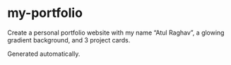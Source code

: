 # my-portfolio

Create a personal portfolio website with my name “Atul Raghav”, a glowing gradient background, and 3 project cards.

Generated automatically.